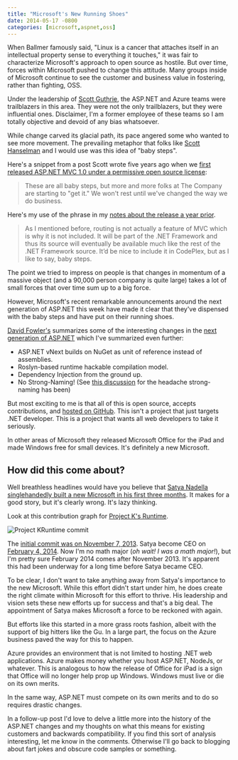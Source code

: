 ```yaml
---
title: "Microsoft's New Running Shoes"
date: 2014-05-17 -0800
categories: [microsoft,aspnet,oss]
---
```


When Ballmer famously said, "Linux is a cancer that attaches itself in an intellectual property sense to everything it touches," it was fair to characterize Microsoft's approach to open source as hostile. But over time, forces within Microsoft pushed to change this attitude. Many groups inside of Microsoft continue to see the customer and business value in fostering, rather than fighting, OSS.

Under the leadership of [Scott Guthrie](http://weblogs.asp.net/scottgu/), the ASP.NET and Azure teams were trailblazers in this area. They were not the only trailblazers, but they were influential ones. Disclaimer, I'm a former employee of these teams so I am totally objective and devoid of any bias whatsoever.

While change carved its glacial path, its pace angered some who wanted to see more movement. The prevailing metaphor that folks like [Scott Hanselman](http://hanselman.com/blog) and I would use was this idea of "baby steps".

Here's a snippet from a post Scott wrote five years ago when we [first released ASP.NET MVC 1.0 under a permissive open source license](http://www.hanselman.com/blog/MicrosoftASPNETMVC10IsNowOpenSourceMSPL.aspx):

> These are all baby steps, but more and more folks at The Company are starting to "get it." We won't rest until we've changed the way we do business.

Here's my use of the phrase in my [notes about the release a year prior](https://haacked.com/archive/2008/03/21/a-few-notes-about-the-mvc-codeplex-source-code-release.aspx/).

> As I mentioned before, routing is not actually a feature of MVC which is why it is not included. It will be part of the .NET Framework and thus its source will eventually be available much like the rest of the .NET Framework source. It’d be nice to include it in CodePlex, but as I like to say, baby steps.

The point we tried to impress on people is that changes in momentum of a massive object (and a 90,000 person company is quite large) takes a lot of small forces that over time sum up to a big force.

However, Microsoft's recent remarkable announcements around the next generation of ASP.NET this week have made it clear that they've dispensed with the baby steps and have put on their running shoes.

[David Fowler's](http://davidfowl.com/) summarizes some of the interesting changes in the [next generation of ASP.NET](http://davidfowl.com/asp-net-vnext/) which I've summarized even further:

* ASP.NET vNext builds on NuGet as unit of reference instead of assemblies.
* Roslyn-based runtime hackable compilation model.
* Dependency Injection from the ground up.
* No Strong-Naming! (See [this discussion](https://github.com/octokit/octokit.net/issues/405) for the headache strong-naming has been)

But most exciting to me is that all of this is open source, accepts contributions, and [hosted on GitHub](https://github.com/aspnet). This isn't a project that just targets .NET developer. This is a project that wants all web developers to take it seriously.

In other areas of Microsoft they released Microsoft Office for the iPad and made Windows free for small devices. It's definitely a new Microsoft.

## How did this come about?

Well breathless headlines would have you believe that [Satya Nadella singlehandedly built a new Microsoft in his first three months](http://www.businessinsider.com/nadella-builds-new-microsoft-in-3-months-2014-5). It makes for a good story, but it's clearly wrong. It's lazy thinking.

Look at this contribution graph for [Project K's Runtime](https://github.com/aspnet/KRuntime).

![Project KRuntime commit](https://cloud.githubusercontent.com/assets/19977/3005570/6e0ce8b4-dde8-11e3-8346-61b1437c190f.png)

The [initial commit was on November 7, 2013](https://github.com/aspnet/KRuntime/commit/69df15f0921792f01c80f0fad15d21cc7017b219). Satya become CEO on [February 4, 2014](http://www.microsoft.com/en-us/news/press/2014/feb14/02-04newspr.aspx). Now I'm no math major (_oh wait! I was a math major!_), but I'm pretty sure February 2014 comes after November 2013. It's apparent this had been underway for a long time before Satya became CEO.

To be clear, I don't want to take anything away from Satya's importance to the new Microsoft. While this effort didn't start under him, he does create the right climate within Microsoft for this effort to thrive. His leadership and vision sets these new efforts up for success and that's a big deal. The appointment of Satya makes Microsoft a force to be reckoned with again.

But efforts like this started in a more grass roots fashion, albeit with the support of big hitters like the Gu. In a large part, the focus on the Azure business paved the way for this to happen.

Azure provides an environment that is not limited to hosting .NET web applications. Azure makes money whether you host ASP.NET, NodeJs, or whatever. This is analogous to how the release of Office for iPad is a sign that Office will no longer help prop up Windows. Windows must live or die on its own merits.

In the same way, ASP.NET must compete on its own merits and to do so requires drastic changes.

In a follow-up post I'd love to delve a little more into the history of the ASP.NET changes and my thoughts on what this means for existing customers and backwards compatibility. If you find this sort of analysis interesting, let me know in the comments. Otherwise I'll go back to blogging about fart jokes and obscure code samples or something.
